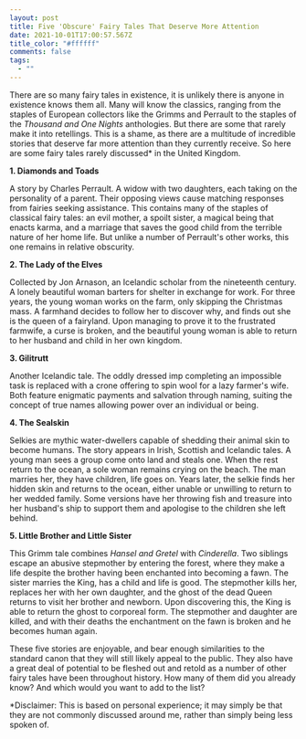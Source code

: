 ```yaml
---
layout: post
title: Five 'Obscure' Fairy Tales That Deserve More Attention
date: 2021-10-01T17:00:57.567Z
title_color: "#ffffff"
comments: false
tags:
  - ""
---
```

There are so many fairy tales in existence, it is unlikely there is anyone in existence knows them all. Many will know the classics, ranging from the staples of European collectors like the Grimms and Perrault to the staples of the *Thousand and One Nights* anthologies. But there are some that rarely make it into retellings. This is a shame, as there are a multitude of incredible stories that deserve far more attention than they currently receive. So here are some fairy tales rarely discussed* in the United Kingdom.

**1. Diamonds and Toads**

A story by Charles Perrault. A widow with two daughters, each taking on the personality of a parent. Their opposing views cause matching responses from fairies seeking assistance. This contains many of the staples of classical fairy tales: an evil mother, a spoilt sister, a magical being that enacts karma, and a marriage that saves the good child from the terrible nature of her home life. But unlike a number of Perrault's other works, this one remains in relative obscurity.

**2. The Lady of the Elves**

Collected by Jon Arnason, an Icelandic scholar from the nineteenth century. A lonely beautiful woman barters for shelter in exchange for work. For three years, the young woman works on the farm, only skipping the Christmas mass. A farmhand decides to follow her to discover why, and finds out she is the queen of a fairyland. Upon managing to prove it to the frustrated farmwife, a curse is broken, and the beautiful young woman is able to return to her husband and child in her own kingdom.

**3. Gilitrutt**

Another Icelandic tale. The oddly dressed imp completing an impossible task is replaced with a crone offering to spin wool for a lazy farmer's wife. Both feature enigmatic payments and salvation through naming, suiting the concept of true names allowing power over an individual or being.

**4. The Sealskin**

Selkies are mythic water-dwellers capable of shedding their animal skin to become humans. The story appears in Irish, Scottish and Icelandic tales. A young man sees a group come onto land and steals one. When the rest return to the ocean, a sole woman remains crying on the beach. The man marries her, they have children, life goes on. Years later, the selkie finds her hidden skin and returns to the ocean, either unable or unwilling to return to her wedded family. Some versions have her throwing fish and treasure into her husband's ship to support them and apologise to the children she left behind.

**5. Little Brother and Little Sister**

This Grimm tale combines *Hansel and Gretel* with *Cinderella*. Two siblings escape an abusive stepmother by entering the forest, where they make a life despite the brother having been enchanted into becoming a fawn. The sister marries the King, has a child and life is good. The stepmother kills her, replaces her with her own daughter, and the ghost of the dead Queen returns to visit her brother and newborn. Upon discovering this, the King is able to return the ghost to corporeal form. The stepmother and daughter are killed, and with their deaths the enchantment on the fawn is broken and he becomes human again.

These five stories are enjoyable, and bear enough similarities to the standard canon that they will still likely appeal to the public. They also have a great deal of potential to be fleshed out and retold as a number of other fairy tales have been throughout history. How many of them did you already know? And which would you want to add to the list?



\*Disclaimer: This is based on personal experience; it may simply be that they are not commonly discussed around me, rather than simply being less spoken of.